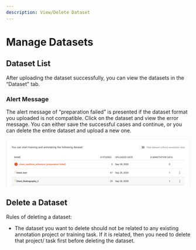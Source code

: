 ```yaml
---
description: View/Delete Dataset
---
```


# Manage Datasets

## Dataset List

After uploading the dataset successfully, you can view the datasets in the “Dataset” tab.

### Alert Message

The alert message of “preparation failed” is presented if the dataset format you uploaded is not compatible. Click on the dataset and view the error message. You can either save the successful cases and continue, or you can delete the entire dataset and upload a new one.

![](<../.gitbook/assets/preparation fail.png>)

## Delete a Dataset

Rules of deleting a dataset:

* The dataset you want to delete should not be related to any existing annotation project or training task. If it is related, then you need to delete that project/ task first before deleting the dataset.
